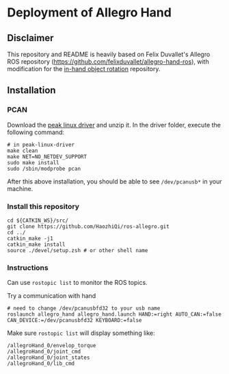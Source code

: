 # Deployment of Allegro Hand

## Disclaimer

This repository and README is heavily based on Felix Duvallet's Allegro ROS repository (https://github.com/felixduvallet/allegro-hand-ros), with modification for the [in-hand object rotation](https://github.com/HaozhiQi/hora) repository.

## Installation

### PCAN

Download the [peak linux driver](http://www.peak-system.com/fileadmin/media/linux/index.htm#download) and unzip it. In the driver folder, execute the following command:
```
# in peak-linux-driver
make clean
make NET=NO_NETDEV_SUPPORT
sudo make install
sudo /sbin/modprobe pcan
```
After this above installation, you should be able to see `/dev/pcanusb*` in your machine.

### Install this repository

```
cd ${CATKIN_WS}/src/
git clone https://github.com/HaozhiQi/ros-allegro.git
cd ../
catkin_make -j1
catkin_make install
source ./devel/setup.zsh # or other shell name
```

### Instructions

Can use `rostopic list` to monitor the ROS topics.

Try a communication with hand
```
# need to change /dev/pcanusbfd32 to your usb name
roslaunch allegro_hand allegro_hand.launch HAND:=right AUTO_CAN:=false CAN_DEVICE:=/dev/pcanusbfd32 KEYBOARD:=false
```

Make sure `rostopic list` will display something like:
```shell
/allegroHand_0/envelop_torque
/allegroHand_0/joint_cmd
/allegroHand_0/joint_states
/allegroHand_0/lib_cmd
```